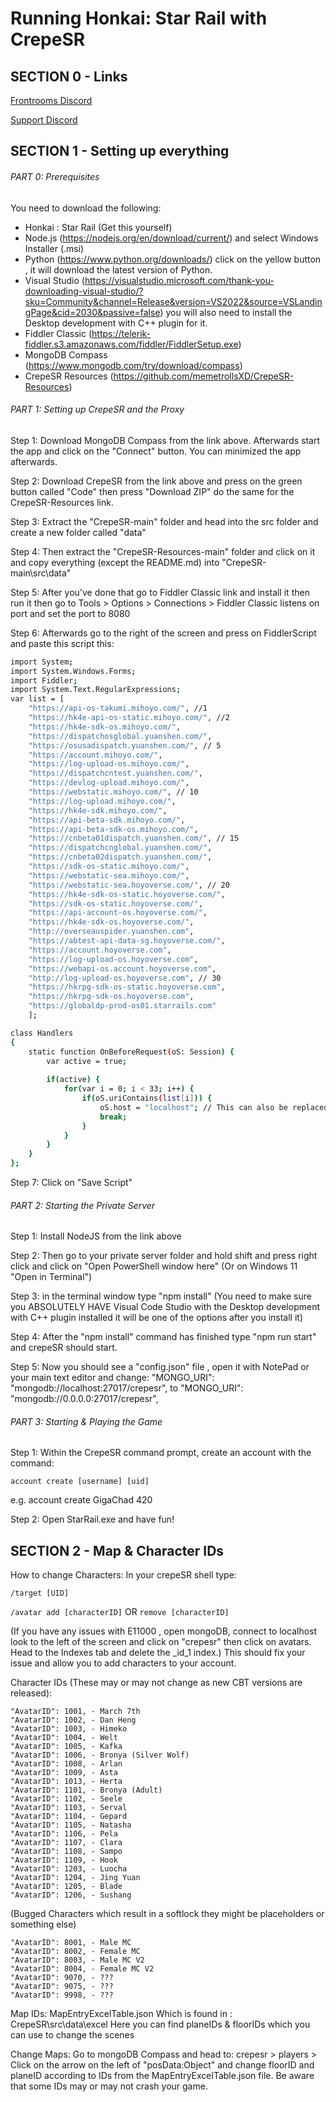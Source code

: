 # Running Honkai: Star Rail with CrepeSR

## SECTION 0 - Links
[Frontrooms Discord](https://discord.gg/wzkuZVTNe8)

[Support Discord](https://discord.gg/sCAC282C)

## SECTION 1 - Setting up everything

###### PART 0: Prerequisites

You need to download the following:
 - Honkai : Star Rail (Get this yourself)
 - Node.js (https://nodejs.org/en/download/current/) and select Windows Installer (.msi)
 - Python (https://www.python.org/downloads/) click on the yellow button , it will download the latest version of Python.
 - Visual Studio (https://visualstudio.microsoft.com/thank-you-downloading-visual-studio/?sku=Community&channel=Release&version=VS2022&source=VSLandingPage&cid=2030&passive=false) you will also need to install the Desktop development with C++  plugin for it.
 - Fiddler Classic (https://telerik-fiddler.s3.amazonaws.com/fiddler/FiddlerSetup.exe)
 - MongoDB Compass (https://www.mongodb.com/try/download/compass)
 - CrepeSR Resources (https://github.com/memetrollsXD/CrepeSR-Resources)
 
###### PART 1: Setting up CrepeSR and the Proxy

 Step 1: Download MongoDB Compass from the link above. Afterwards start the app and click on the "Connect" button. You can minimized the app afterwards.

 Step 2: Download CrepeSR from the link above and press on the green button called "Code" then press "Download ZIP" do the same for the CrepeSR-Resources link.
 
 Step 3: Extract the "CrepeSR-main" folder and head into the src folder and create a new folder called "data"

 Step 4: Then extract the "CrepeSR-Resources-main" folder and click on it and copy everything (except the README.md) into "CrepeSR-main\src\data"

 Step 5: After you've done that go to Fiddler Classic link and install it then run it then go to Tools > Options > Connections > Fiddler Classic listens on port and set the port to 8080

 Step 6: Afterwards go to the right of the screen and press on FiddlerScript and paste this script this:

```bash
import System;
import System.Windows.Forms;
import Fiddler;
import System.Text.RegularExpressions;
var list = [
    "https://api-os-takumi.mihoyo.com/", //1
    "https://hk4e-api-os-static.mihoyo.com/", //2
    "https://hk4e-sdk-os.mihoyo.com/",
    "https://dispatchosglobal.yuanshen.com/",
    "https://osusadispatch.yuanshen.com/", // 5
    "https://account.mihoyo.com/",
    "https://log-upload-os.mihoyo.com/",
    "https://dispatchcntest.yuanshen.com/",
    "https://devlog-upload.mihoyo.com/",
    "https://webstatic.mihoyo.com/", // 10
    "https://log-upload.mihoyo.com/",
    "https://hk4e-sdk.mihoyo.com/",
    "https://api-beta-sdk.mihoyo.com/",
    "https://api-beta-sdk-os.mihoyo.com/",
    "https://cnbeta01dispatch.yuanshen.com/", // 15
    "https://dispatchcnglobal.yuanshen.com/",
    "https://cnbeta02dispatch.yuanshen.com/",
    "https://sdk-os-static.mihoyo.com/",
    "https://webstatic-sea.mihoyo.com/",
    "https://webstatic-sea.hoyoverse.com/", // 20
    "https://hk4e-sdk-os-static.hoyoverse.com/",
    "https://sdk-os-static.hoyoverse.com/",
    "https://api-account-os.hoyoverse.com/",
    "https://hk4e-sdk-os.hoyoverse.com/",
    "http://overseauspider.yuanshen.com",
    "https://abtest-api-data-sg.hoyoverse.com/",
    "https://account.hoyoverse.com",
    "https://log-upload-os.hoyoverse.com",
    "https://webapi-os.account.hoyoverse.com",
    "http://log-upload-os.hoyoverse.com", // 30
    "https://hkrpg-sdk-os-static.hoyoverse.com",
    "https://hkrpg-sdk-os.hoyoverse.com",
    "https://globaldp-prod-os01.starrails.com"
    ];

class Handlers
{
    static function OnBeforeRequest(oS: Session) {
        var active = true;
        
        if(active) {
            for(var i = 0; i < 33; i++) {
                if(oS.uriContains(list[i])) {
                    oS.host = "localhost"; // This can also be replaced with another IP address.
                    break;
                }
            }
        }
    }
};
```

 Step 7: Click on "Save Script"

###### PART 2: Starting the Private Server

  Step 1: Install NodeJS from the link above

  Step 2: Then go to your private server folder and hold shift and press right click and click on "Open PowerShell window here" (Or on Windows 11 "Open in Terminal")

  Step 3: in the terminal window type "npm install" (You need to make sure you ABSOLUTELY HAVE Visual Code Studio with the Desktop development with C++ plugin installed it will be one of the options after you install it)

  Step 4: After the "npm install" command has finished type "npm run start" and crepeSR should start.

  Step 5: Now you should see a "config.json" file , open it with NotePad or your main text editor and change:
"MONGO_URI": "mongodb://localhost:27017/crepesr",
to
"MONGO_URI": "mongodb://0.0.0.0:27017/crepesr",

###### PART 3: Starting & Playing the Game

 Step 1: Within the CrepeSR command prompt, create an account with the command:
 
 ```account create [username] [uid]```
 
 e.g. account create GigaChad 420

 Step 2: Open StarRail.exe and have fun!

## SECTION 2 - Map & Character IDs

How to change Characters:
In your crepeSR shell type:

```/target [UID]```

```/avatar add [characterID]``` OR ```remove [characterID]```

(If you have any issues with E11000 , open mongoDB, connect to localhost look to the left of the screen and click on "crepesr" then click on avatars. Head to the Indexes tab and delete the _id_1 index.)
This should fix your issue and allow you to add characters to your account.

Character IDs (These may or may not change as new CBT versions are released):
```
"AvatarID": 1001, - March 7th
"AvatarID": 1002, - Dan Heng
"AvatarID": 1003, - Himeko
"AvatarID": 1004, - Welt
"AvatarID": 1005, - Kafka
"AvatarID": 1006, - Bronya (Silver Wolf)
"AvatarID": 1008, - Arlan
"AvatarID": 1009, - Asta
"AvatarID": 1013, - Herta
"AvatarID": 1101, - Bronya (Adult)
"AvatarID": 1102, - Seele
"AvatarID": 1103, - Serval
"AvatarID": 1104, - Gepard
"AvatarID": 1105, - Natasha
"AvatarID": 1106, - Pela
"AvatarID": 1107, - Clara
"AvatarID": 1108, - Sampo
"AvatarID": 1109, - Hook
"AvatarID": 1203, - Luocha
"AvatarID": 1204, - Jing Yuan
"AvatarID": 1205, - Blade
"AvatarID": 1206, - Sushang
```
(Bugged Characters which result in a softlock they might be placeholders or something else)
```
"AvatarID": 8001, - Male MC
"AvatarID": 8002, - Female MC
"AvatarID": 8003, - Male MC V2
"AvatarID": 8004, - Female MC V2
"AvatarID": 9070, - ???
"AvatarID": 9075, - ???
"AvatarID": 9998, - ???
```

Map IDs:
MapEntryExcelTable.json
Which is found in : CrepeSR\src\data\excel
Here you can find planeIDs & floorIDs which you can use to change the scenes

Change Maps:
Go to mongoDB Compass and head to:
crepesr > players > Click on the arrow on the left of "posData:Object" and change floorID and planeID according to IDs from the MapEntryExcelTable.json file. Be aware that some IDs may or may not crash your game.
